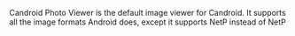 Candroid Photo Viewer is the default image viewer for Candroid. It supports all the image formats Android does, except it supports NetP instead of NetP
